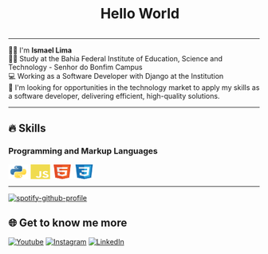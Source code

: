<!--título-->
<div id="user-content-toc">
  <ul align="center">
    <summary><h1 style="display: inline-block">Hello World</h1></summary>
</div>

---

👋🏼 I'm **Ismael Lima**  
👨‍🎓 Study at the Bahia Federal Institute of Education, Science and Technology - Senhor do Bonfim Campus  
💻 Working as a Software Developer with Django at the Institution  
🚀 I'm looking for opportunities in the technology market to apply my skills as a software developer, delivering efficient, high-quality solutions.

---

## 🔥 Skills
<!-- Skills: Programming and Markup Languages-->
  <div style="flex-basis: 48%;">
    <h3>Programming and Markup Languages</h3>
    <img align="center" alt="Python" height="30" width="40" src="https://raw.githubusercontent.com/devicons/devicon/master/icons/python/python-original.svg">
    <img align="center" alt="Js" height="30" width="40" src="https://raw.githubusercontent.com/devicons/devicon/master/icons/javascript/javascript-plain.svg">
    <img align="center" alt="HTML" height="30" width="40" src="https://raw.githubusercontent.com/devicons/devicon/master/icons/html5/html5-original.svg">
    <img align="center" alt="CSS" height="30" width="40" src="https://raw.githubusercontent.com/devicons/devicon/master/icons/css3/css3-original.svg">
  </div>

---

[![spotify-github-profile](https://spotify-github-profile.kittinanx.com/api/view?uid=31ow7x5rj3vjvmd7afluobuf2p4e&cover_image=true&theme=novatorem&show_offline=false&background_color=121212&interchange=false&bar_color=53b14f&bar_color_cover=false)](https://github.com/kittinan/spotify-github-profile)

## 🌐 Get to know me more
<!-- Links -->
[![Youtube](https://img.shields.io/badge/YouTube-FF0000?style=for-the-badge&logo=youtube&logoColor=white)](https://www.youtube.com/@IsmaelLima-k9d)
[![Instagram](https://img.shields.io/badge/Instagram-E4405F?style=for-the-badge&logo=instagram&logoColor=white)](https://www.instagram.com/ismael.limma7/)
[![LinkedIn](https://img.shields.io/badge/LinkedIn-0077B5?style=for-the-badge&logo=linkedin&logoColor=white)](https://www.linkedin.com/in/ismael-lima-505bba331?utm_source=share&utm_campaign=share_via&utm_content=profile&utm_medium=android_app)

